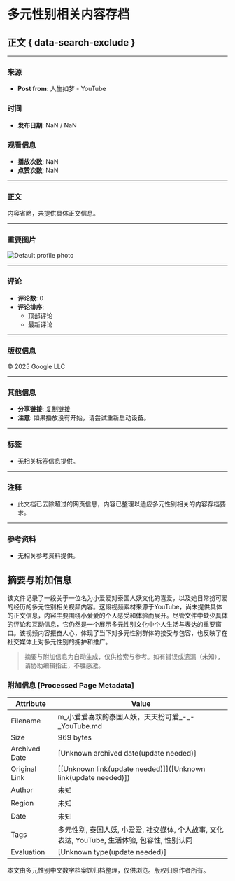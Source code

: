 # 多元性别相关内容存档

## 正文 { data-search-exclude }


---

### 来源
- **Post from**: 人生如梦 - YouTube

### 时间
- **发布日期**: NaN / NaN

### 观看信息
- **播放次数**: NaN 
- **点赞次数**: NaN 

---

### 正文
内容省略，未提供具体正文信息。

---

### 重要图片
![Default profile photo](https://yt3.ggpht.com/a/default-user=s48-c-k-c0x00ffffff-no-rj)

---

### 评论
- **评论数**: 0
- **评论排序**: 
  - 顶部评论
  - 最新评论

---

### 版权信息
© 2025 Google LLC

---

### 其他信息
- **分享链接**: [复制链接](#)
- **注意**: 如果播放没有开始，请尝试重新启动设备。

--- 

### 标签
- 无相关标签信息提供。

--- 

### 注释
- 此文档已去除超过的网页信息，内容已整理以适应多元性别相关的内容存档要求。

--- 

### 参考资料
- 无相关参考资料提供。
<!-- tcd_original_link https://m.youtube.com/post/Ugkxc-v-X90zV2MvJV_W7F3xU8EdKN3DG7F1 -->


## 摘要与附加信息

<!-- tcd_abstract -->
该文件记录了一段关于一位名为小爱爱对泰国人妖文化的喜爱，以及她日常扮可爱的经历的多元性别相关视频内容。这段视频素材来源于YouTube，尚未提供具体的正文信息，内容主要围绕小爱爱的个人感受和体验而展开。尽管文件中缺少具体的评论和互动信息，它仍然是一个展示多元性别文化中个人生活与表达的重要窗口。该视频内容振奋人心，体现了当下对多元性别群体的接受与包容，也反映了在社交媒体上对多元性别的拥护和推广。
<!-- tcd_abstract_end -->

> 摘要与附加信息为自动生成，仅供检索与参考。如有错误或遗漏（未知），请协助编辑指正，不胜感激。

### 附加信息 [Processed Page Metadata]

| Attribute       | Value                                  |
|-----------------|----------------------------------------|
| Filename        | m_小爱爱喜欢的泰国人妖，天天扮可爱_-_-_YouTube.md                             |
| Size            | 969 bytes                           |
| Archived Date   | [Unknown archived date(update needed)]                             |
| Original Link   | [[Unknown link(update needed)]]([Unknown link(update needed)])                       |
| Author          | 未知                               |
| Region          | 未知                               |
| Date            | 未知                                 |
| Tags            | 多元性别, 泰国人妖, 小爱爱, 社交媒体, 个人故事, 文化表达, YouTube, 生活体验, 包容性, 性别认同                                 |
| Evaluation            | [Unknown type(update needed)]                                 |
<!-- tcd_table_end -->

本文由多元性别中文数字档案馆归档整理，仅供浏览。版权归原作者所有。
